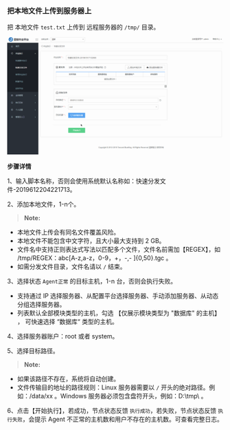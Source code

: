 ### 把本地文件上传到服务器上

把 本地文件 `test.txt` 上传到 远程服务器的 `/tmp/` 目录。

![快速分发文件](../assets/快速分发文件.gif)

**步骤详情**

1、输入脚本名称，否则会使用系统默认名称如：快速分发文件-2019612204221713。

2、添加本地文件，1-n个。

>**Note:**
- 本地文件上传会有同名文件覆盖风险。
- 本地文件不能包含中文字符，且大小最大支持到 2 GB。
- 文件名中支持正则表达式写法以匹配多个文件，文件名前需加【REGEX】，如 /tmp/REGEX：abc[A-z,a-z，0-9，+，-,- ]{0,50}.tgc 。
- 如需分发文件目录，文件名请以 `/` 结束。

3、选择状态 `Agent正常` 的目标主机，1-n 台，否则会执行失败。

- 支持通过 IP 选择服务器、从配置平台选择服务器、手动添加服务器、从动态分组选择服务器。
- 列表默认全部模块类型的主机，勾选  【仅展示模块类型为 "数据库" 的主机】  ， 可快速选择 “数据库“ 类型的主机。

4、选择服务器账户：root 或者 system。

5、选择目标路径。

>**Note:**
- 如果该路径不存在，系统将自动创建。
- 文件传输目的地址的路径规则：Linux 服务器需要以 `/` 开头的绝对路径。例如：/data/xx 。Windows 服务器必须包含盘符开头，例如：D:\tmp\ 。

6、点击【开始执行】，若成功，节点状态反馈 `执行成功`，若失败，节点状态反馈 `执行失败`，会提示 Agent 不正常的主机数和用户不存在的主机数。可查看完整日志。

